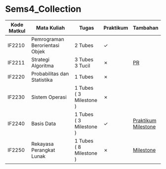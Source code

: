 # Sems4_Collection

| Kode Matkul | Mata Kuliah | Tugas | Praktikum | Tambahan |
|------------|----------------|------|----------|----------|
| IF2210 | Pemrograman Berorientasi Objek | 2 Tubes | &check; | |
| IF2211 | Strategi Algoritma | 3 Tubes </br> 3 Tucil  | &cross;| [PR](https://drive.google.com/drive/folders/1GUcHbvKrMmWFU1yc3NP4x0X7xsQf0rgy?usp=sharing) |
| IF2220 | Probabilitas dan Statistika | 1 Tubes | &cross; | |
| IF2230 | Sistem Operasi | 1 Tubes </br> ( 3 Milestone ) | &cross; | |
| IF2240 | Basis Data | 1 Tubes </br> ( 3 Milestone ) | &check; | [Praktikum](https://drive.google.com/drive/folders/12W_fBfuBv6qFl28Cismw8C_Jpmkm296r?usp=sharing) </br> [Milestone](https://drive.google.com/drive/folders/1THWGkIs9NspVVDs7GBEIYWrwo1YvA9P6?usp=sharing)|
| IF2250 | Rekayasa Perangkat Lunak | 1 Tubes </br> ( 8 Milestone ) | &cross; | [Milestone](https://drive.google.com/drive/folders/119-T4aS3KSBr5fOAnVIYvV2YZvqZJcbk?usp=sharing) |
